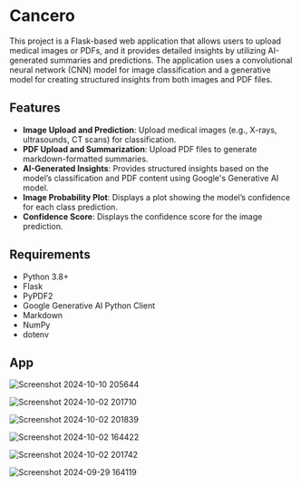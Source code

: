 # Cancero

This project is a Flask-based web application that allows users to upload medical images or PDFs, and it provides detailed insights by utilizing AI-generated summaries and predictions. The application uses a convolutional neural network (CNN) model for image classification and a generative model for creating structured insights from both images and PDF files.

## Features

- **Image Upload and Prediction**: Upload medical images (e.g., X-rays, ultrasounds, CT scans) for classification.
- **PDF Upload and Summarization**: Upload PDF files to generate markdown-formatted summaries.
- **AI-Generated Insights**: Provides structured insights based on the model’s classification and PDF content using Google's Generative AI model.
- **Image Probability Plot**: Displays a plot showing the model’s confidence for each class prediction.
- **Confidence Score**: Displays the confidence score for the image prediction.

## Requirements

- Python 3.8+
- Flask
- PyPDF2
- Google Generative AI Python Client
- Markdown
- NumPy
- dotenv
  
## App
![Screenshot 2024-10-10 205644](https://github.com/user-attachments/assets/0909b60e-b969-4c8f-a7e5-cbaf8de99e06)

![Screenshot 2024-10-02 201710](https://github.com/user-attachments/assets/0d86439b-21f0-4490-8b66-8ee2d328ca4c)

![Screenshot 2024-10-02 201839](https://github.com/user-attachments/assets/4a86ee0b-56e2-4e7f-9846-d6135f9788fd)

![Screenshot 2024-10-02 164422](https://github.com/user-attachments/assets/cc06ca09-01e3-4e39-9b71-418289156ac8)

![Screenshot 2024-10-02 201742](https://github.com/user-attachments/assets/7ffbd76f-9334-463b-8a44-d51580fc6af7)

![Screenshot 2024-09-29 164119](https://github.com/user-attachments/assets/0b481518-0e38-4e5e-a613-14db1a427e2c)
